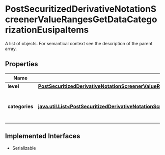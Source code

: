 

# PostSecuritizedDerivativeNotationScreenerValueRangesGetDataCategorizationEusipaItems

A list of objects. For semantical context see the description of the parent array.

## Properties

Name | Type | Description | Notes
------------ | ------------- | ------------- | -------------
**level** | [**PostSecuritizedDerivativeNotationScreenerValueRangesGetDataCategorizationEusipaItemsLevel**](PostSecuritizedDerivativeNotationScreenerValueRangesGetDataCategorizationEusipaItemsLevel.md) |  |  [optional]
**categories** | [**java.util.List&lt;PostSecuritizedDerivativeNotationScreenerValueRangesGetDataCategorizationEusipaCategoriesItems&gt;**](PostSecuritizedDerivativeNotationScreenerValueRangesGetDataCategorizationEusipaCategoriesItems.md) | List of categories for the given level of the categorization. |  [optional]


## Implemented Interfaces

* Serializable


